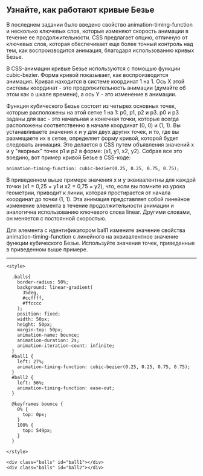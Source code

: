 ## Узнайте, как работают кривые Безье

В последнем задании было введено свойство animation-timing-function и несколько ключевых слов, которые изменяют скорость анимации в течение ее продолжительности. CSS предлагает опцию, отличную от ключевых слов, которая обеспечивает еще более точный контроль над тем, как воспроизводится анимация, благодаря использованию кривых Безье.

В CSS-анимации кривые Безье используются с помощью функции cubic-bezier. Форма кривой показывает, как воспроизводится анимация. Кривая находится в системе координат 1 на 1. Ось X этой системы координат - это продолжительность анимации (думайте об этом как о шкале времени), а ось Y - это изменение в анимации.

Функция кубического Безье состоит из четырех основных точек, которые расположены на этой сетке 1 на 1: p0, p1, p2 и p3. p0 и p3 заданы для вас - это начальная и конечная точки, которые всегда расположены соответственно в начале координат (0, 0) и (1, 1). Вы устанавливаете значения x и y для двух других точек, и то, где вы размещаете их в сетке, определяет форму кривой, которой будет следовать анимация. Это делается в CSS путем объявления значений x и y "якорных" точек p1 и p2 в форме: (x1, y1, x2, y2). Собрав все это воедино, вот пример кривой Безье в CSS-коде:

```
animation-timing-function: cubic-bezier(0.25, 0.25, 0.75, 0.75);
```

В приведенном выше примере значения x и y эквивалентны для каждой точки (x1 = 0,25 = y1 и x2 = 0,75 = y2), что, если вы помните из урока геометрии, приводит к линии, которая простирается от начала координат до точки (1, 1). Эта анимация представляет собой линейное изменение элемента в течение продолжительности анимации и аналогична использованию ключевого слова linear. Другими словами, он меняется с постоянной скоростью.

Для элемента с идентификатором ball1 измените значение свойства animation-timing-function с линейного на эквивалентное значение функции кубического Безье. Используйте значения точек, приведенные в приведенном выше примере.



---

```
<style>

  .balls{
    border-radius: 50%;
    background: linear-gradient(
      35deg,
      #ccffff,
      #ffcccc
    );
    position: fixed;
    width: 50px;
    height: 50px;
    margin-top: 50px;
    animation-name: bounce;
    animation-duration: 2s;
    animation-iteration-count: infinite;
  }
  #ball1 {
    left: 27%;
    animation-timing-function: cubic-bezier(0.25, 0.25, 0.75, 0.75);
  }
  #ball2 {
    left: 56%;
    animation-timing-function: ease-out;
  }

  @keyframes bounce {
    0% {
      top: 0px;
    }
    100% {
      top: 549px;
    }
  }

</style>

<div class="balls" id="ball1"></div>
<div class="balls" id="ball2"></div>

```